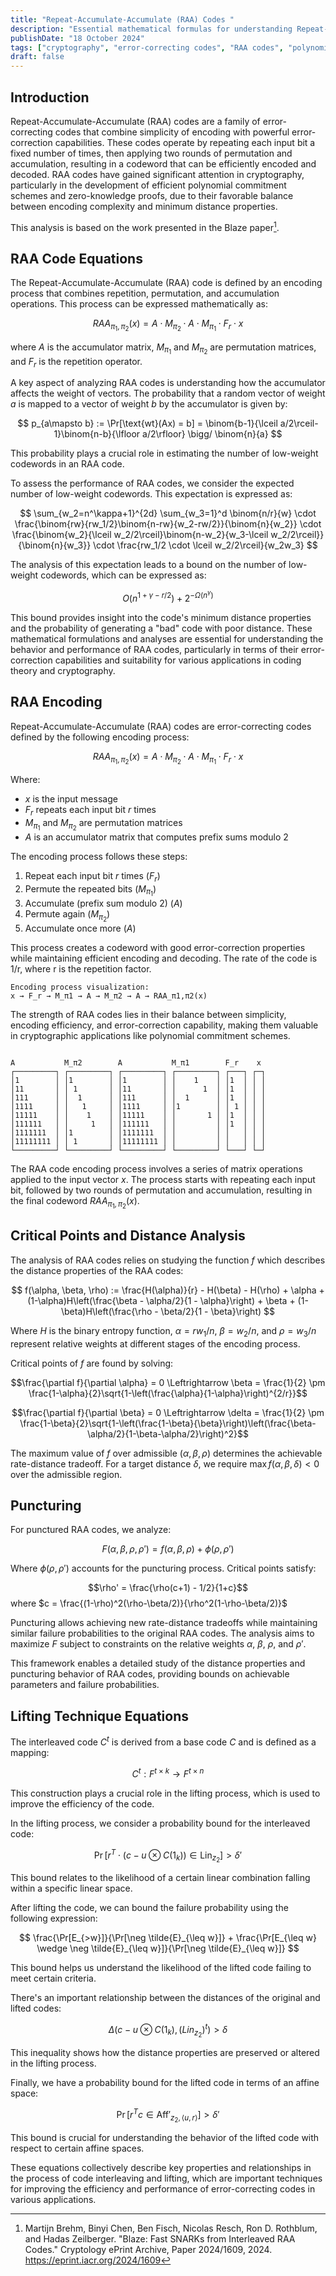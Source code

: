 ```yaml
---
title: "Repeat-Accumulate-Accumulate (RAA) Codes "
description: "Essential mathematical formulas for understanding Repeat-Accumulate-Accumulate codes and lifting techniques in cryptography"
publishDate: "18 October 2024"
tags: ["cryptography", "error-correcting codes", "RAA codes", "polynomial commitment schemes", "zero-knowledge proofs", "lifting techniques"]
draft: false
---
```


## Introduction

Repeat-Accumulate-Accumulate (RAA) codes are a family of error-correcting codes that combine simplicity of encoding with powerful error-correction capabilities. These codes operate by repeating each input bit a fixed number of times, then applying two rounds of permutation and accumulation, resulting in a codeword that can be efficiently encoded and decoded. RAA codes have gained significant attention in cryptography, particularly in the development of efficient polynomial commitment schemes and zero-knowledge proofs, due to their favorable balance between encoding complexity and minimum distance properties.

This analysis is based on the work presented in the Blaze paper[^1].

## RAA Code Equations 

The Repeat-Accumulate-Accumulate (RAA) code is defined by an encoding process that combines repetition, permutation, and accumulation operations. This process can be expressed mathematically as:

$$
RAA_{\pi_1,\pi_2}(x) = A \cdot M_{\pi_2} \cdot A \cdot M_{\pi_1} \cdot F_r \cdot x
$$

where $A$ is the accumulator matrix, $M_{\pi_1}$ and $M_{\pi_2}$ are permutation matrices, and $F_r$ is the repetition operator.

A key aspect of analyzing RAA codes is understanding how the accumulator affects the weight of vectors. The probability that a random vector of weight $a$ is mapped to a vector of weight $b$ by the accumulator is given by:

$$
p_{a\mapsto b} := \Pr[\text{wt}(Ax) = b] = \binom{b-1}{\lceil a/2\rceil-1}\binom{n-b}{\lfloor a/2\rfloor} \bigg/ \binom{n}{a}
$$

This probability plays a crucial role in estimating the number of low-weight codewords in an RAA code.

To assess the performance of RAA codes, we consider the expected number of low-weight codewords. This expectation is expressed as:

$$
\sum_{w_2=n^\kappa+1}^{2d} \sum_{w_3=1}^d \binom{n/r}{w} \cdot \frac{\binom{rw}{rw_1/2}\binom{n-rw}{w_2-rw/2}}{\binom{n}{w_2}} \cdot \frac{\binom{w_2}{\lceil w_2/2\rceil}\binom{n-w_2}{w_3-\lceil w_2/2\rceil}}{\binom{n}{w_3}} \cdot \frac{rw_1/2 \cdot \lceil w_2/2\rceil}{w_2w_3}
$$

The analysis of this expectation leads to a bound on the number of low-weight codewords, which can be expressed as:

$$
O(n^{1+\gamma-r/2}) + 2^{-\Omega(n^\gamma)}
$$

This bound provides insight into the code's minimum distance properties and the probability of generating a "bad" code with poor distance. These mathematical formulations and analyses are essential for understanding the behavior and performance of RAA codes, particularly in terms of their error-correction capabilities and suitability for various applications in coding theory and cryptography.

## RAA Encoding

Repeat-Accumulate-Accumulate (RAA) codes are error-correcting codes defined by the following encoding process:

$$
RAA_{\pi_1,\pi_2}(x) = A \cdot M_{\pi_2} \cdot A \cdot M_{\pi_1} \cdot F_r \cdot x
$$

Where:
- $x$ is the input message
- $F_r$ repeats each input bit $r$ times
- $M_{\pi_1}$ and $M_{\pi_2}$ are permutation matrices
- $A$ is an accumulator matrix that computes prefix sums modulo 2

The encoding process follows these steps:
1. Repeat each input bit $r$ times ($F_r$)
2. Permute the repeated bits ($M_{\pi_1}$)
3. Accumulate (prefix sum modulo 2) ($A$)
4. Permute again ($M_{\pi_2}$)
5. Accumulate once more ($A$)

This process creates a codeword with good error-correction properties while maintaining efficient encoding and decoding. The rate of the code is 1/r, where r is the repetition factor.

```
Encoding process visualization:
x → F_r → M_π1 → A → M_π2 → A → RAA_π1,π2(x)
```

The strength of RAA codes lies in their balance between simplicity, encoding efficiency, and error-correction capability, making them valuable in cryptographic applications like polynomial commitment schemes.

```

A           M_π2        A           M_π1        F_r    x
┌─────────┐ ┌─────────┐ ┌─────────┐ ┌─────────┐ ┌───┐ ┌─┐
│1        │ │1        │ │1        │ │    1    │ │1  │ │ │
│11       │ │ 1       │ │11       │ │      1  │ │1  │ │ │
│111      │ │  1      │ │111      │ │  1      │ │1  │ │ │
│1111     │ │   1     │ │1111     │ │1        │ │ 1 │ │ │
│11111    │ │    1    │ │11111    │ │       1 │ │1  │ │ │
│111111   │ │     1   │ │111111   │ │         │ │1  │ │ │
│1111111  │ │1        │ │1111111  │ │         │ │   │ │ │
│11111111 │ │ 1       │ │11111111 │ │         │ │   │ │ │
└─────────┘ └─────────┘ └─────────┘ └─────────┘ └───┘ └─┘
```

The RAA code encoding process involves a series of matrix operations applied to the input vector $x$. The process starts with repeating each input bit, followed by two rounds of permutation and accumulation, resulting in the final codeword $RAA_{\pi_1,\pi_2}(x)$.


## Critical Points and Distance Analysis

The analysis of RAA codes relies on studying the function $f$ which describes
the distance properties of the RAA codes:

$$
f(\alpha, \beta, \rho) := \frac{H(\alpha)}{r} - H(\beta) - H(\rho) + \alpha + (1-\alpha)H\left(\frac{\beta - \alpha/2}{1 - \alpha}\right) + \beta + (1-\beta)H\left(\frac{\rho - \beta/2}{1 - \beta}\right)
$$

Where $H$ is the binary entropy function, $\alpha = rw_1/n$, $\beta = w_2/n$, and $\rho = w_3/n$ represent relative weights at different stages of the encoding process.

Critical points of $f$ are found by solving:

$$\frac{\partial f}{\partial \alpha} = 0 \Leftrightarrow \beta = \frac{1}{2} \pm \frac{1-\alpha}{2}\sqrt{1-\left(\frac{\alpha}{1-\alpha}\right)^{2/r}}$$

$$\frac{\partial f}{\partial \beta} = 0 \Leftrightarrow \delta = \frac{1}{2} \pm \frac{1-\beta}{2}\sqrt{1-\left(\frac{1-\beta}{\beta}\right)\left(\frac{\beta-\alpha/2}{1-\beta-\alpha/2}\right)^2}$$

The maximum value of $f$ over admissible $(\alpha,\beta,\rho)$ determines the achievable rate-distance tradeoff. For a target distance $\delta$, we require $\max f(\alpha,\beta,\delta) < 0$ over the admissible region.

## Puncturing

For punctured RAA codes, we analyze:

$$F(\alpha, \beta, \rho, \rho') = f(\alpha, \beta, \rho) + \phi(\rho, \rho')$$

Where $\phi(\rho, \rho')$ accounts for the puncturing process. Critical points satisfy:

$$\rho' = \frac{\rho(c+1) - 1/2}{1+c}$$
where $c = \frac{(1-\rho)^2(\rho-\beta/2)}{\rho^2(1-\rho-\beta/2)}$

Puncturing allows achieving new rate-distance tradeoffs while maintaining similar failure probabilities to the original RAA codes. The analysis aims to maximize $F$ subject to constraints on the relative weights $\alpha$, $\beta$, $\rho$, and $\rho'$.

This framework enables a detailed study of the distance properties and puncturing behavior of RAA codes, providing bounds on achievable parameters and failure probabilities.

## Lifting Technique Equations

The interleaved code $C^t$ is derived from a base code $C$ and is defined as a mapping:

$$
C^t: F^{t \times k} \rightarrow F^{t \times n}
$$

This construction plays a crucial role in the lifting process, which is used to improve the efficiency of the code.

In the lifting process, we consider a probability bound for the interleaved code:

$$
\Pr[r^T \cdot (c - u \otimes C(1_k)) \in \text{Lin}_{z_2}] > \delta'
$$

This bound relates to the likelihood of a certain linear combination falling within a specific linear space.

After lifting the code, we can bound the failure probability using the following expression:

$$
\frac{\Pr[E_{>w}]}{\Pr[\neg \tilde{E}_{\leq w}]} + \frac{\Pr[E_{\leq w} \wedge \neg \tilde{E}_{\leq w}]}{\Pr[\neg \tilde{E}_{\leq w}]}
$$

This bound helps us understand the likelihood of the lifted code failing to meet certain criteria.

There's an important relationship between the distances of the original and lifted codes:

$$
\Delta(c - u \otimes C(1_k), (Lin_{z_2})^t) > \delta
$$

This inequality shows how the distance properties are preserved or altered in the lifting process.

Finally, we have a probability bound for the lifted code in terms of an affine space:

$$
\Pr[r^T c \in \text{Aff}'_{z_2,\langle u,r \rangle}] > \delta'
$$

This bound is crucial for understanding the behavior of the lifted code with respect to certain affine spaces.

These equations collectively describe key properties and relationships in the
process of code interleaving and lifting, which are important techniques for
improving the efficiency and performance of error-correcting codes in various
applications.

[^1]: Martijn Brehm, Binyi Chen, Ben Fisch, Nicolas Resch, Ron D. Rothblum, and Hadas Zeilberger. "Blaze: Fast SNARKs from Interleaved RAA Codes." Cryptology ePrint Archive, Paper 2024/1609, 2024. https://eprint.iacr.org/2024/1609
